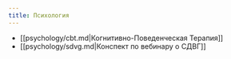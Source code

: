 ```yaml
---
title: Психология
---
```

- [[psychology/cbt.md|Когнитивно-Поведенческая Терапия]]
- [[psychology/sdvg.md|Конспект по вебинару о СДВГ]]
